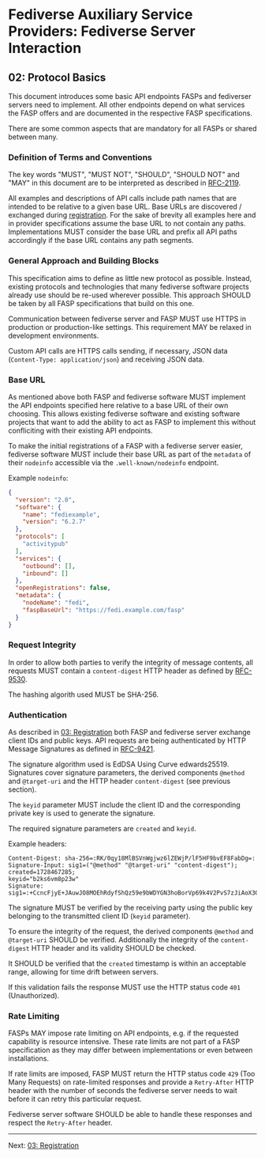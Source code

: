 # Fediverse Auxiliary Service Providers: Fediverse Server Interaction

## 02: Protocol Basics

This document introduces some basic API endpoints FASPs and
fediverser servers need to implement. All other endpoints depend on what services
the FASP offers and are documented in the respective
FASP specifications.

There are some common aspects that are mandatory for all FASPs or
shared between many.

### Definition of Terms and Conventions

The key words "MUST", "MUST NOT", "SHOULD", "SHOULD NOT" and "MAY" in
this document are to be interpreted as described in
[RFC-2119](https://tools.ietf.org/html/rfc2119.html).

All examples and descriptions of API calls include path names that are
intended to be relative to a given base URL.  Base URLs are discovered /
exchanged during [registration](registration.md).  For the sake of
brevity all examples here and in provider specifications assume the base
URL to not contain any paths. Implementations MUST consider the base URL
and prefix all API paths accordingly if the base URL contains any path
segments.

### General Approach and Building Blocks

This specification aims to define as little new protocol as possible.
Instead, existing protocols and technologies that many fediverse
software projects already use should be re-used wherever
possible. This approach SHOULD be taken by all FASP specifications
that build on this one.

Communication between fediverse server and FASP MUST use HTTPS in production
or production-like settings. This requirement MAY be relaxed in
development environments.

Custom API calls are HTTPS calls sending, if necessary, JSON data
(`Content-Type: application/json`) and receiving JSON data.

### Base URL

As mentioned above both FASP and fediverse software MUST implement the
API endpoints specified here relative to a base URL of their own
choosing. This allows existing fediverse software and existing software
projects that want to add the ability to act as FASP to implement this
without confliciting with their existing API endpoints.

To make the initial registrations of a FASP with a fediverse server
easier, fediverse software MUST include their base URL as part of the
`metadata` of their `nodeinfo` accessible via the `.well-known/nodeinfo`
endpoint.


Example `nodeinfo`:

```json
{
  "version": "2.0",
  "software": {
    "name": "fediexample",
    "version": "6.2.7"
  },
  "protocols": [
    "activitypub"
  ],
  "services": {
    "outbound": [],
    "inbound": []
  },
  "openRegistrations": false,
  "metadata": {
    "nodeName": "fedi",
    "faspBaseUrl": "https://fedi.example.com/fasp"
  }
}
```

### Request Integrity

In order to allow both parties to verify the integrity of message
contents, all requests MUST contain a `content-digest` HTTP header as
defined by [RFC-9530](https://tools.ietf.org/html/rfc9530.html).

The hashing algorith used MUST be SHA-256.

### Authentication

As described in [03: Registration](registration.md) both FASP and
fediverse server exchange client IDs and public keys. API requests are
being authenticated by HTTP Message Signatures as defined in
[RFC-9421](https://tools.ietf.org/html/rfc9421.html).

The signature algorithm used is EdDSA Using Curve edwards25519.
Signatures cover signature parameters, the derived components `@method`
and `@target-uri` and the HTTP header `content-digest` (see previous
section).

The `keyid` parameter MUST include the client ID and the corresponding 
private key is used to generate the signature.

The required signature parameters are `created` and `keyid`.

Example headers:

```http
Content-Digest: sha-256=:RK/0qy18MlBSVnWgjwz6lZEWjP/lF5HF9bvEF8FabDg=:
Signature-Input: sig1=("@method" "@target-uri" "content-digest"); created=1728467285;
keyid="b2ks6vm8p23w"
Signature: sig1=:+CcncFjyE+JAuwJO8MOEhRdyfShQz59e9bWDYGN3hoBorVp69k4V2PvS7zJiAoX3QchMlc47sUF4DsptUN+rDQ==:
```

The signature MUST be verified by the receiving party using the public
key belonging to the transmitted client ID (`keyid` parameter).

To ensure the integrity of the request, the derived components `@method`
and `@target-uri` SHOULD be verified. Additionally the integrity of the
`content-digest` HTTP header and its validity SHOULD be checked.

It SHOULD be verified that the `created` timestamp is within an
acceptable range, allowing for time drift between servers.

If this validation fails the response MUST use the HTTP status code
`401` (Unauthorized).

### Rate Limiting

FASPs MAY impose rate limiting on API endpoints, e.g. if the requested capability is
resource intensive. These rate limits are not part of a FASP
specification as they may differ between implementations or even
between installations.

If rate limits are imposed, FASP MUST return the HTTP status code `429` (Too Many
Requests) on rate-limited responses and provide a `Retry-After` HTTP
header with the number of seconds the fediverse server needs to wait before it
can retry this particular request.

Fediverse server software SHOULD be able to handle these responses and
respect the `Retry-After` header.

---

Next: [03: Registration](registration.md)
